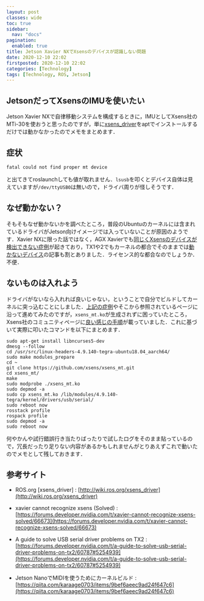 ```yaml
---
layout: post
classes: wide
toc: true
sidebar:
  nav: "docs"
pagination: 
  enabled: true
title: Jetson Xavier NXでXsensのデバイスが認識しない問題
date: 2020-12-10 22:02
firstposted: 2020-12-10 22:02
categories: [Technology]
tags: [Technology, ROS, Jetson]
---
```




## JetsonだってXsensのIMUを使いたい

Jetson Xavier NXで自律移動システムを構成するときに，IMUとしてXsens社のMTi-30を使おうと思ったのですが，単に[xsens_driver](http://wiki.ros.org/xsens_driver)をaptでインストールするだけでは動かなかったのでメモをまとめます．

<!-- more -->

## 症状

```fatal could not find proper mt device```

と出てきてroslaunchしても値が取れません．```lsusb```を叩くとデバイス自体は見えていますが```/dev/ttyUSB0```は無いので，ドライバ周りが怪しそうです．



## なぜ動かない？

そもそもなぜ動かないかを調べたところ，普段のUbuntuのカーネルには含まれているドライバがJetson向けイメージでは入っていないことが原因のようです．Xavier NXに限った話ではなく，AGX Xavierでも[同じくXsensのデバイスが検出できない症例](https://forums.developer.nvidia.com/t/xavier-cannot-recognize-xsens-solved/66673)が起きており，TX1や2でもカーネルの都合でそのままでは[動かないデバイス](https://qiita.com/karaage0703/items/9bef6aeec9ad24f647c6)の記事も割とありました．ライセンス的な都合なのでしょうか．不便．



## ないものは入れよう

ドライバがないなら入れれば良いじゃない，ということで自分でビルドしてカーネルに突っ込むことにしました．[上記の症例](https://forums.developer.nvidia.com/t/xavier-cannot-recognize-xsens-solved/66673/15)やそこから参照されているページに沿って進めてみたのですが，```xsens_mt.ko```が生成されずに困っていたところ，Xsens社のコミュニティページに[良い感じの手順](https://base.xsens.com/hc/en-us/community/posts/211806629-MTi-300-not-working-on-NVIDIA-TX1-platform-Kernel-3-10-96-)が載っていました．これに基づいて実際に叩いたコマンドを以下にまとめます．


```
sudo apt-get install libncurses5-dev
dmesg --follow
cd /usr/src/linux-headers-4.9.140-tegra-ubuntu18.04_aarch64/
sudo make modules_prepare
cd ~
git clone https://github.com/xsens/xsens_mt.git
cd xsens_mt/
make
sudo modprobe ./xsens_mt.ko
sudo depmod -a
sudo cp xsens_mt.ko /lib/modules/4.9.140-tegra/kernel/drivers/usb/serial/
sudo reboot now
rosstack profile
rospack profile
sudo depmod -a
sudo reboot now
```

何やかんや試行錯誤行き当たりばったりで試したログをそのまま貼っているので，冗長だったり足りない内容があるかもしれませんがとりあえずこれで動いたのでメモとして残しておきます．



## 参考サイト

- ROS.org [xsens_driver] : [http://wiki.ros.org/xsens_driver](http://wiki.ros.org/xsens_driver)
- xavier cannot recognize xsens (Solved) : [https://forums.developer.nvidia.com/t/xavier-cannot-recognize-xsens-solved/66673](https://forums.developer.nvidia.com/t/xavier-cannot-recognize-xsens-solved/66673)

- A guide to solve USB serial driver problems on TX2 : [https://forums.developer.nvidia.com/t/a-guide-to-solve-usb-serial-driver-problems-on-tx2/60787#5254939](https://forums.developer.nvidia.com/t/a-guide-to-solve-usb-serial-driver-problems-on-tx2/60787#5254939)
- Jetson NanoでMIDIを使うためにカーネルビルド : [https://qiita.com/karaage0703/items/9bef6aeec9ad24f647c6](https://qiita.com/karaage0703/items/9bef6aeec9ad24f647c6)